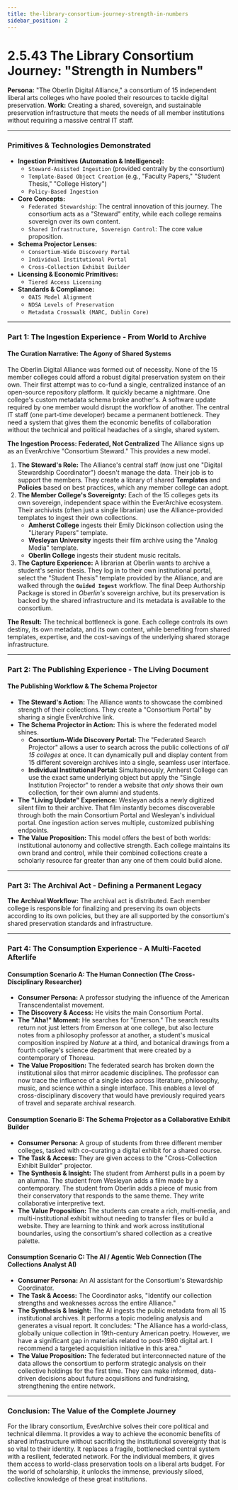 ```yaml
---
title: the-library-consortium-journey-strength-in-numbers
sidebar_position: 2
---
```


# 2.5.43 The Library Consortium Journey: "Strength in Numbers"

**Persona:** "The Oberlin Digital Alliance," a consortium of 15 independent liberal arts colleges who have pooled their resources to tackle digital preservation.
**Work:** Creating a shared, sovereign, and sustainable preservation infrastructure that meets the needs of all member institutions without requiring a massive central IT staff.

---

### **Primitives & Technologies Demonstrated**

*   **Ingestion Primitives (Automation & Intelligence):**
    *   `Steward-Assisted Ingestion` (provided centrally by the consortium)
    *   `Template-Based Object Creation` (e.g., "Faculty Papers," "Student Thesis," "College History")
    *   `Policy-Based Ingestion`
*   **Core Concepts:**
    *   `Federated Stewardship`: The central innovation of this journey. The consortium acts as a "Steward" entity, while each college remains sovereign over its own content.
    *   `Shared Infrastructure, Sovereign Control`: The core value proposition.
*   **Schema Projector Lenses:**
    *   `Consortium-Wide Discovery Portal`
    *   `Individual Institutional Portal`
    *   `Cross-Collection Exhibit Builder`
*   **Licensing & Economic Primitives:**
    *   `Tiered Access Licensing`
*   **Standards & Compliance:**
    *   `OAIS Model Alignment`
    *   `NDSA Levels of Preservation`
    *   `Metadata Crosswalk (MARC, Dublin Core)`

---

### **Part 1: The Ingestion Experience - From World to Archive**

#### **The Curation Narrative: The Agony of Shared Systems**
The Oberlin Digital Alliance was formed out of necessity. None of the 15 member colleges could afford a robust digital preservation system on their own. Their first attempt was to co-fund a single, centralized instance of an open-source repository platform. It quickly became a nightmare. One college's custom metadata schema broke another's. A software update required by one member would disrupt the workflow of another. The central IT staff (one part-time developer) became a permanent bottleneck. They need a system that gives them the economic benefits of collaboration without the technical and political headaches of a single, shared system.

**The Ingestion Process: Federated, Not Centralized**
The Alliance signs up as an EverArchive "Consortium Steward." This provides a new model.

1.  **The Steward's Role:** The Alliance's central staff (now just one "Digital Stewardship Coordinator") doesn't manage the data. Their job is to support the members. They create a library of shared **Templates** and **Policies** based on best practices, which any member college can adopt.
2.  **The Member College's Sovereignty:** Each of the 15 colleges gets its own sovereign, independent space within the EverArchive ecosystem. Their archivists (often just a single librarian) use the Alliance-provided templates to ingest their own collections.
    *   **Amherst College** ingests their Emily Dickinson collection using the "Literary Papers" template.
    *   **Wesleyan University** ingests their film archive using the "Analog Media" template.
    *   **Oberlin College** ingests their student music recitals.
3.  **The Capture Experience:** A librarian at Oberlin wants to archive a student's senior thesis. They log in to their own institutional portal, select the "Student Thesis" template provided by the Alliance, and are walked through the **`Guided Ingest`** workflow. The final Deep Authorship Package is stored in *Oberlin's* sovereign archive, but its preservation is backed by the shared infrastructure and its metadata is available to the consortium.

**The Result:** The technical bottleneck is gone. Each college controls its own destiny, its own metadata, and its own content, while benefiting from shared templates, expertise, and the cost-savings of the underlying shared storage infrastructure.

---

### **Part 2: The Publishing Experience - The Living Document**

#### **The Publishing Workflow & The Schema Projector**
*   **The Steward's Action:** The Alliance wants to showcase the combined strength of their collections. They create a "Consortium Portal" by sharing a single EverArchive link.
*   **The Schema Projector in Action:** This is where the federated model shines.
    *   **Consortium-Wide Discovery Portal:** The "Federated Search Projector" allows a user to search across the public collections of *all 15 colleges* at once. It can dynamically pull and display content from 15 different sovereign archives into a single, seamless user interface.
    *   **Individual Institutional Portal:** Simultaneously, Amherst College can use the exact same underlying object but apply the "Single Institution Projector" to render a website that *only* shows their own collection, for their own alumni and students.
*   **The "Living Update" Experience:** Wesleyan adds a newly digitized silent film to their archive. That film instantly becomes discoverable through both the main Consortium Portal and Wesleyan's individual portal. One ingestion action serves multiple, customized publishing endpoints.
*   **The Value Proposition:** This model offers the best of both worlds: institutional autonomy and collective strength. Each college maintains its own brand and control, while their combined collections create a scholarly resource far greater than any one of them could build alone.

---

### **Part 3: The Archival Act - Defining a Permanent Legacy**

**The Archival Workflow:**
The archival act is distributed. Each member college is responsible for finalizing and preserving its own objects according to its own policies, but they are all supported by the consortium's shared preservation standards and infrastructure.

---

### **Part 4: The Consumption Experience - A Multi-Faceted Afterlife**

#### **Consumption Scenario A: The Human Connection (The Cross-Disciplinary Researcher)**
*   **Consumer Persona:** A professor studying the influence of the American Transcendentalist movement.
*   **The Discovery & Access:** He visits the main Consortium Portal.
*   **The "Aha!" Moment:** He searches for "Emerson." The search results return not just letters from Emerson at one college, but also lecture notes from a philosophy professor at another, a student's musical composition inspired by *Nature* at a third, and botanical drawings from a fourth college's science department that were created by a contemporary of Thoreau.
*   **The Value Proposition:** The federated search has broken down the institutional silos that mirror academic disciplines. The professor can now trace the influence of a single idea across literature, philosophy, music, and science within a single interface. This enables a level of cross-disciplinary discovery that would have previously required years of travel and separate archival research.

#### **Consumption Scenario B: The Schema Projector as a Collaborative Exhibit Builder**
*   **Consumer Persona:** A group of students from three different member colleges, tasked with co-curating a digital exhibit for a shared course.
*   **The Task & Access:** They are given access to the "Cross-Collection Exhibit Builder" projector.
*   **The Synthesis & Insight:** The student from Amherst pulls in a poem by an alumna. The student from Wesleyan adds a film made by a contemporary. The student from Oberlin adds a piece of music from their conservatory that responds to the same theme. They write collaborative interpretive text.
*   **The Value Proposition:** The students can create a rich, multi-media, and multi-institutional exhibit without needing to transfer files or build a website. They are learning to think and work across institutional boundaries, using the consortium's shared collection as a creative palette.

#### **Consumption Scenario C: The AI / Agentic Web Connection (The Collections Analyst AI)**
*   **Consumer Persona:** An AI assistant for the Consortium's Stewardship Coordinator.
*   **The Task & Access:** The Coordinator asks, "Identify our collection strengths and weaknesses across the entire Alliance."
*   **The Synthesis & Insight:** The AI ingests the public metadata from all 15 institutional archives. It performs a topic modeling analysis and generates a visual report. It concludes: "The Alliance has a world-class, globally unique collection in 19th-century American poetry. However, we have a significant gap in materials related to post-1980 digital art. I recommend a targeted acquisition initiative in this area."
*   **The Value Proposition:** The federated but interconnected nature of the data allows the consortium to perform strategic analysis on their collective holdings for the first time. They can make informed, data-driven decisions about future acquisitions and fundraising, strengthening the entire network.

---

### **Conclusion: The Value of the Complete Journey**
For the library consortium, EverArchive solves their core political and technical dilemma. It provides a way to achieve the economic benefits of shared infrastructure without sacrificing the institutional sovereignty that is so vital to their identity. It replaces a fragile, bottlenecked central system with a resilient, federated network. For the individual members, it gives them access to world-class preservation tools on a liberal arts budget. For the world of scholarship, it unlocks the immense, previously siloed, collective knowledge of these great institutions.